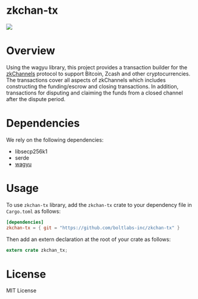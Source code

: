 # zkchan-tx

<a href="https://travis-ci.com/github/boltlabs-inc/zkchan-tx"><img src="https://travis-ci.com/boltlabs-inc/zkchan-tx.svg?branch=master"></a>

# Overview

Using the wagyu library, this project provides a transaction builder for the [zkChannels](https://github.com/boltlabs-inc/libzkchannels) protocol to support Bitcoin, Zcash and other cryptocurrencies. The transactions cover all aspects of zkChannels which includes constructing the funding/escrow and closing transactions. In addition, transactions for disputing and claiming the funds from a closed channel after the dispute period.

# Dependencies

We rely on the following dependencies:

* libsecp256k1
* serde
* [wagyu](https://github.com/AleoHQ/wagyu)

# Usage

To use `zkchan-tx` library, add the `zkchan-tx` crate to your dependency file in `Cargo.toml` as follows:

```toml
[dependencies]
zkchan-tx = { git = "https://github.com/boltlabs-inc/zkchan-tx" }
```

Then add an extern declaration at the root of your crate as follows:
```rust
extern crate zkchan_tx;
```

# License

MIT License